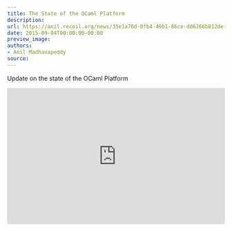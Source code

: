 ```yaml
---
title: The State of the OCaml Platform
description:
url: https://anil.recoil.org/news/35e1a70d-0fb4-49b1-86ce-dd6266b812de-1
date: 2015-09-04T00:00:00-00:00
preview_image:
authors:
- Anil Madhavapeddy
source:
---
```


<p>Update on the state of the OCaml Platform</p>

<p></p><div class="video-center"><iframe title="" width="100%" height="315px" src="https://crank.recoil.org/videos/embed/35e1a70d-0fb4-49b1-86ce-dd6266b812de" frameborder="0" allowfullscreen="" sandbox="allow-same-origin allow-scripts allow-popups allow-forms"></iframe></div><p></p>



